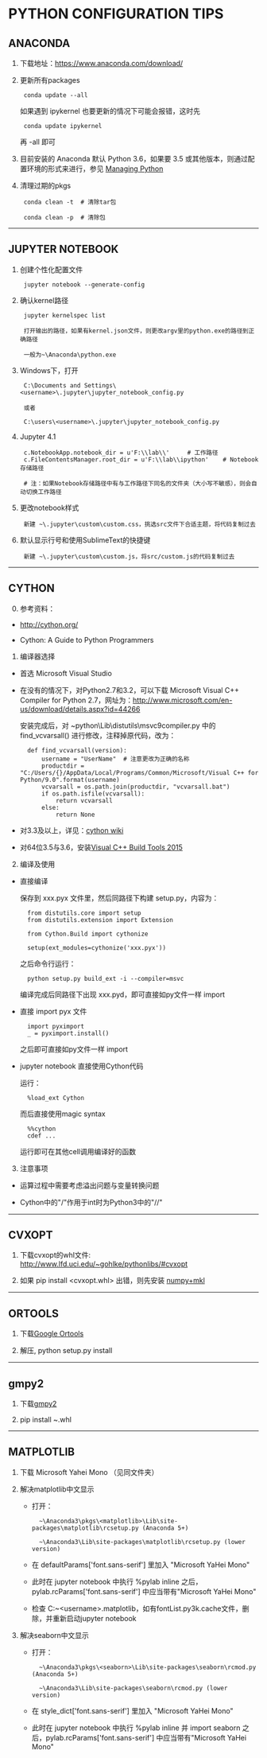 PYTHON CONFIGURATION TIPS
=============================

## ANACONDA

1. 下载地址：https://www.anaconda.com/download/

2. 更新所有packages

        conda update --all

    如果遇到 ipykernel 也要更新的情况下可能会报错，这时先

        conda update ipykernel

    再 -all 即可

3. 目前安装的 Anaconda 默认 Python 3.6，如果要 3.5 或其他版本，则通过配置环境的形式来进行，参见 [Managing Python](https://conda.io/docs/user-guide/tasks/manage-python.html)

4. 清理过期的pkgs

        conda clean -t  # 清除tar包

        conda clean -p  # 清除包

-------------

## JUPYTER NOTEBOOK

1. 创建个性化配置文件

        jupyter notebook --generate-config

2. 确认kernel路径

        jupyter kernelspec list

        打开输出的路径，如果有kernel.json文件，则更改argv里的python.exe的路径到正确路径

        一般为~\Anaconda\python.exe

3. Windows下，打开
    
        C:\Documents and Settings\<username>\.jupyter\jupyter_notebook_config.py

        或者

        C:\users\<username>\.jupyter\jupyter_notebook_config.py

4. Jupyter 4.1

        c.NotebookApp.notebook_dir = u'F:\\lab\\'     # 工作路径
        c.FileContentsManager.root_dir = u'F:\\lab\\ipython'    # Notebook存储路径

        # 注：如果Notebook存储路径中有与工作路径下同名的文件夹（大小写不敏感），则会自动切换工作路径

5. 更改notebook样式

        新建 ~\.jupyter\custom\custom.css，挑选src文件下合适主题，将代码复制过去

6. 默认显示行号和使用SublimeText的快捷键

        新建 ~\.jupyter\custom\custom.js，将src/custom.js的代码复制过去

-------------

## CYTHON

0. 参考资料：

- http://cython.org/

- Cython: A Guide to Python Programmers


1. 编译器选择

- 首选 Microsoft Visual Studio

- 在没有的情况下，对Python2.7和3.2，可以下载 Microsoft Visual C++ Compiler for Python 2.7，网址为：http://www.microsoft.com/en-us/download/details.aspx?id=44266

    安装完成后，对 ~python\Lib\distutils\msvc9compiler.py 中的 find_vcvarsall() 进行修改，注释掉原代码，改为：

        def find_vcvarsall(version):
            username = "UserName"  # 注意更改为正确的名称
            productdir = "C:/Users/{}/AppData/Local/Programs/Common/Microsoft/Visual C++ for Python/9.0".format(username)
            vcvarsall = os.path.join(productdir, "vcvarsall.bat")
            if os.path.isfile(vcvarsall):
                return vcvarsall
            else:
                return None

- 对3.3及以上，详见：[cython wiki](https://github.com/cython/cython/wiki/CythonExtensionsOnWindows)

- 对64位3.5与3.6，安装[Visual C++ Build Tools 2015](http://go.microsoft.com/fwlink/?LinkId=691126)


2. 编译及使用

- 直接编译
    
    保存到 xxx.pyx 文件里，然后同路径下构建 setup.py，内容为：

        from distutils.core import setup
        from distutils.extension import Extension
    
        from Cython.Build import cythonize

        setup(ext_modules=cythonize('xxx.pyx'))

    之后命令行运行：

        python setup.py build_ext -i --compiler=msvc

    编译完成后同路径下出现 xxx.pyd，即可直接如py文件一样 import

- 直接 import pyx 文件
    
        import pyximport
        _ = pyximport.install()

    之后即可直接如py文件一样 import

- jupyter notebook 直接使用Cython代码

    运行：

        %load_ext Cython

    而后直接使用magic syntax

        %%cython
        cdef ...

    运行即可在其他cell调用编译好的函数


3. 注意事项

- 运算过程中需要考虑溢出问题与变量转换问题

- Cython中的"/"作用于int时为Python3中的"//"

--------

## CVXOPT

1. 下载cvxopt的whl文件: http://www.lfd.uci.edu/~gohlke/pythonlibs/#cvxopt

2. 如果 pip install <cvxopt.whl> 出错，则先安装 [numpy+mkl](http://www.lfd.uci.edu/~gohlke/pythonlibs/#numpy)

--------

## ORTOOLS

1. 下载[Google Ortools](https://developers.google.com/optimization/)

2. 解压, python setup.py install

--------

## gmpy2

1. 下载[gmpy2](https://github.com/aleaxit/gmpy/releases)

2. pip install ~.whl

--------

## MATPLOTLIB

1. 下载 Microsoft Yahei Mono （见同文件夹）

2. 解决matplotlib中文显示

    - 打开：

            ~\Anaconda3\pkgs\<matplotlib>\Lib\site-packages\matplotlib\rcsetup.py (Anaconda 5+)

            ~\Anaconda3\Lib\site-packages\matplotlib\rcsetup.py (lower version)

    - 在 defaultParams['font.sans-serif'] 里加入 "Microsoft YaHei Mono"

    - 此时在 jupyter notebook 中执行 %pylab inline 之后，pylab.rcParams['font.sans-serif'] 中应当带有"Microsoft YaHei Mono"

    - 检查 C:\~\<username>\.matplotlib，如有fontList.py3k.cache文件，删除，并重新启动jupyter notebook

3. 解决seaborn中文显示

    - 打开：

            ~\Anaconda3\pkgs\<seaborn>\Lib\site-packages\seaborn\rcmod.py (Anaconda 5+)

            ~\Anaconda3\Lib\site-packages\seaborn\rcmod.py (lower version)

    - 在 style_dict['font.sans-serif'] 里加入 "Microsoft YaHei Mono"

    - 此时在 jupyter notebook 中执行 %pylab inline 并 import seaborn 之后，pylab.rcParams['font.sans-serif'] 中应当带有"Microsoft YaHei Mono"
